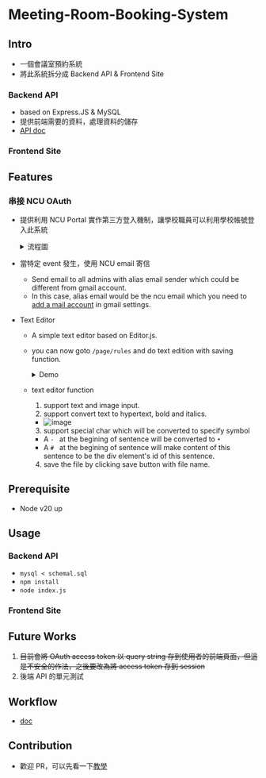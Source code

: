 # Meeting-Room-Booking-System
## Intro
- 一個會議室預約系統
- 將此系統拆分成 Backend API & Frontend Site
### Backend API
- based on Express.JS & MySQL
- 提供前端需要的資料，處理資料的儲存
- <a href='https://github.com/tommygood/Meeting-Room-Booking-System/blob/main/doc/api.md'>API doc</a>
### Frontend Site
## Features
### 串接 NCU OAuth
- 提供利用 NCU Portal 實作第三方登入機制，讓學校職員可以利用學校帳號登入此系統

  <details>
    <summary>流程圖</summary>

    ![image](https://github.com/user-attachments/assets/f62dd386-0089-4614-8aef-a58b838188a3)
  </details>

- 當特定 event 發生，使用 NCU email 寄信
  - Send email to all admins with alias email sender which could be different from gmail account.
  - In this case, alias email would be the ncu email which you need to <a href='https://support.mail.ncu.edu.tw/articles/conf/gmail_new.html'>add a mail account</a> in gmail settings.
- Text Editor
  - A simple text editor based on Editor.js.
  - you can now goto `/page/rules` and do text edition with saving function.
    <details>
      <summary>Demo</summary>

      ![image](https://github.com/user-attachments/assets/f8b8de1b-9051-4dff-885d-7a5747426808)
    </details>

  - text editor function
    1. support text and image input.
    2. support convert text to hypertext, bold and italics.
      - ![image](https://github.com/user-attachments/assets/950ae35c-ba8e-4f21-95f6-651d822fed12)
    3. support special char which will be converted to specify symbol
      - A `- ` at the begining of sentence will be converted to `• `
      - A `# ` at the begining of sentence will make content of this sentence to be the div element's id of this sentence.
    4. save the file by clicking save button with file name.
## Prerequisite
- Node v20 up
## Usage
### Backend API
- `mysql < schemal.sql`
- `npm install`
- `node index.js`
### Frontend Site
## Future Works
1. ~~目前會將 OAuth access token 以 query string 存到使用者的前端頁面，但這是不安全的作法，之後要改為將 access token 存到 session~~
2. 後端 API 的單元測試
## Workflow
- <a href='https://github.com/tommygood/Meeting-Room-Booking-System/blob/main/doc/workflow.md'>doc</a>
## Contribution
- 歡迎 PR，可以先看一下<a href="https://github.com/tommygood/Meeting-Room-Booking-System/blob/main/doc/contribution.md">教學</a>

